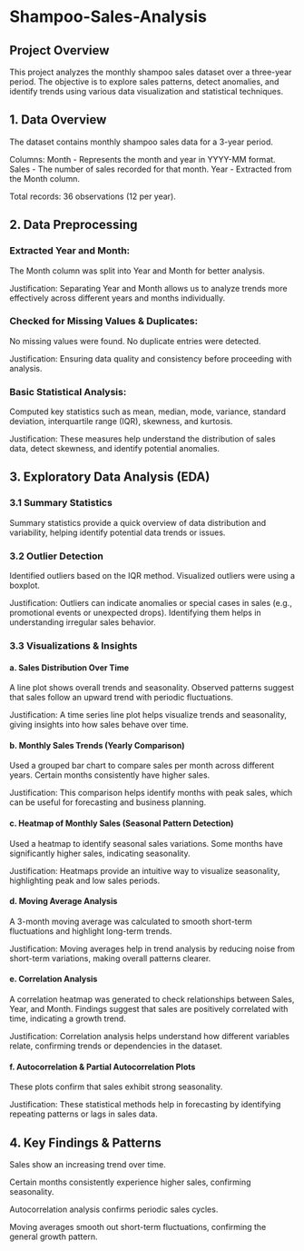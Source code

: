 # Shampoo-Sales-Analysis

## Project Overview

This project analyzes the monthly shampoo sales dataset over a three-year period. The objective is to explore sales patterns, detect anomalies, and identify trends using various data visualization and statistical techniques.

## 1. Data Overview

The dataset contains monthly shampoo sales data for a 3-year period.

Columns:
Month - Represents the month and year in YYYY-MM format.
Sales - The number of sales recorded for that month.
Year - Extracted from the Month column.

Total records: 36 observations (12 per year).

## 2. Data Preprocessing

### Extracted Year and Month:
The Month column was split into Year and Month for better analysis.

Justification: Separating Year and Month allows us to analyze trends more effectively across different years and months individually.

### Checked for Missing Values & Duplicates:
No missing values were found.
No duplicate entries were detected.

Justification: Ensuring data quality and consistency before proceeding with analysis.

### Basic Statistical Analysis:
Computed key statistics such as mean, median, mode, variance, standard deviation, interquartile range (IQR), skewness, and kurtosis.

Justification: These measures help understand the distribution of sales data, detect skewness, and identify potential anomalies.

## 3. Exploratory Data Analysis (EDA)

### 3.1 Summary Statistics
Summary statistics provide a quick overview of data distribution and variability, helping identify potential data trends or issues.

### 3.2 Outlier Detection
Identified outliers based on the IQR method. Visualized outliers were  using a boxplot.

Justification: Outliers can indicate anomalies or special cases in sales (e.g., promotional events or unexpected drops). Identifying them helps in understanding irregular sales behavior.

### 3.3 Visualizations & Insights

#### a. Sales Distribution Over Time
A line plot shows overall trends and seasonality.
Observed patterns suggest that sales follow an upward trend with periodic fluctuations.

Justification: A time series line plot helps visualize trends and seasonality, giving insights into how sales behave over time.

#### b. Monthly Sales Trends (Yearly Comparison)
Used a grouped bar chart to compare sales per month across different years.
Certain months consistently have higher sales.

Justification: This comparison helps identify months with peak sales, which can be useful for forecasting and business planning.

#### c. Heatmap of Monthly Sales (Seasonal Pattern Detection)
Used a heatmap to identify seasonal sales variations.
Some months have significantly higher sales, indicating seasonality.

Justification: Heatmaps provide an intuitive way to visualize seasonality, highlighting peak and low sales periods.

#### d. Moving Average Analysis
A 3-month moving average was calculated to smooth short-term fluctuations and highlight long-term trends.

Justification: Moving averages help in trend analysis by reducing noise from short-term variations, making overall patterns clearer.

#### e. Correlation Analysis
A correlation heatmap was generated to check relationships between Sales, Year, and Month.
Findings suggest that sales are positively correlated with time, indicating a growth trend.

Justification: Correlation analysis helps understand how different variables relate, confirming trends or dependencies in the dataset.

#### f. Autocorrelation & Partial Autocorrelation Plots
These plots confirm that sales exhibit strong seasonality.

Justification: These statistical methods help in forecasting by identifying repeating patterns or lags in sales data.

## 4. Key Findings & Patterns

Sales show an increasing trend over time.

Certain months consistently experience higher sales, confirming seasonality.

Autocorrelation analysis confirms periodic sales cycles.

Moving averages smooth out short-term fluctuations, confirming the general growth pattern.
